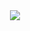 <div align="center">
    <img src="https://github-readme-stats.vercel.app/api?username=hoodiemoder&show_icons=true&theme=github_dark">
</div>
